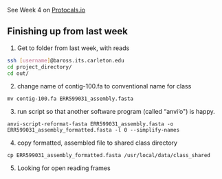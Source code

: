 See Week 4 on [Protocals.io](https://www.protocols.io/view/week-4-calling-open-reading-frames-with-prodigal-u-js3cngn?step=4)

## Finishing up from last week

1. Get to folder from last week, with reads
```bash
ssh [username]@baross.its.carleton.edu
cd project_directory/
cd out/
```

2. change name of contig-100.fa to conventional name for class
```
mv contig-100.fa ERR599031_assembly.fasta
```

3. run script so that another software program (called “anvi’o") is happy.
```
anvi-script-reformat-fasta ERR599031_assembly.fasta -o ERR599031_assembly_formatted.fasta -l 0 --simplify-names
```

4. copy formatted, assembled file to shared class directory
```
cp ERR599031_assembly_formatted.fasta /usr/local/data/class_shared
```

5. Looking for open reading frames



